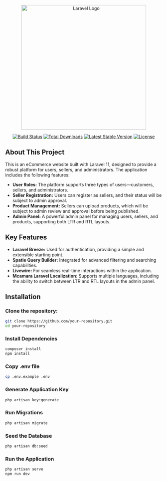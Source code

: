 <p align="center"><a href="https://laravel.com" target="_blank"><img src="https://raw.githubusercontent.com/laravel/art/master/logo-lockup/5%20SVG/2%20CMYK/1%20Full%20Color/laravel-logolockup-cmyk-red.svg" width="400" alt="Laravel Logo"></a></p>

<p align="center">
<a href="https://github.com/laravel/framework/actions"><img src="https://github.com/laravel/framework/workflows/tests/badge.svg" alt="Build Status"></a>
<a href="https://packagist.org/packages/laravel/framework"><img src="https://img.shields.io/packagist/dt/laravel/framework" alt="Total Downloads"></a>
<a href="https://packagist.org/packages/laravel/framework"><img src="https://img.shields.io/packagist/v/laravel/framework" alt="Latest Stable Version"></a>
<a href="https://packagist.org/packages/laravel/framework"><img src="https://img.shields.io/packagist/l/laravel/framework" alt="License"></a>
</p>

## About This Project

This is an eCommerce website built with Laravel 11, designed to provide a robust platform for users, sellers, and administrators. The application includes the following features:

- **User Roles:** The platform supports three types of users—customers, sellers, and administrators.
- **Seller Registration:** Users can register as sellers, and their status will be subject to admin approval.
- **Product Management:** Sellers can upload products, which will be subject to admin review and approval before being published.
- **Admin Panel:** A powerful admin panel for managing users, sellers, and products, supporting both LTR and RTL layouts.

## Key Features

- **Laravel Breeze:** Used for authentication, providing a simple and extensible starting point.
- **Spatie Query Builder:** Integrated for advanced filtering and searching capabilities.
- **Livewire:** For seamless real-time interactions within the application.
- **Mcamara Laravel Localization:** Supports multiple languages, including the ability to switch between LTR and RTL layouts in the admin panel.

## Installation

### Clone the repository:
```bash
git clone https://github.com/your-repository.git
cd your-repository
```




### Install Dependencies
```bash
composer install
npm install
```
### Copy .env file
```bash
cp .env.example .env
````
### Generate Application Key
```bash
php artisan key:generate
````

### Run Migrations
```bash
php artisan migrate
````

### Seed the Database
```bash
php artisan db:seed
````
### Run the Application
```bash
php artisan serve
npm run dev
````

